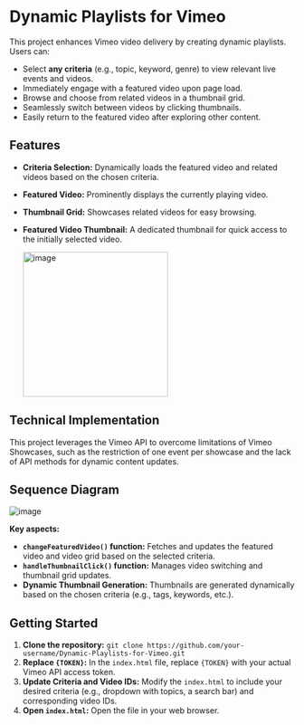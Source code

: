 # Dynamic Playlists for Vimeo

This project enhances Vimeo video delivery by creating dynamic playlists. Users can:

* Select **any criteria** (e.g., topic, keyword, genre) to view relevant live events and videos.
* Immediately engage with a featured video upon page load.
* Browse and choose from related videos in a thumbnail grid.
* Seamlessly switch between videos by clicking thumbnails.
* Easily return to the featured video after exploring other content.


## Features

* **Criteria Selection:** Dynamically loads the featured video and related videos based on the chosen criteria.
* **Featured Video:** Prominently displays the currently playing video.
* **Thumbnail Grid:** Showcases related videos for easy browsing.
* **Featured Video Thumbnail:** A dedicated thumbnail for quick access to the initially selected video.

  <img width="256" alt="image" src="https://github.com/user-attachments/assets/81d358d3-cba5-4f0c-8293-56dbc60a5122">


## Technical Implementation

This project leverages the Vimeo API to overcome limitations of Vimeo Showcases, such as the restriction of one event per showcase and the lack of API methods for dynamic content updates.

## Sequence Diagram 

![image](https://github.com/user-attachments/assets/26651cb2-38b2-4d3a-8ee9-0c372488a945)


**Key aspects:**

* **`changeFeaturedVideo()` function:** Fetches and updates the featured video and video grid based on the selected criteria.
* **`handleThumbnailClick()` function:** Manages video switching and thumbnail grid updates.
* **Dynamic Thumbnail Generation:**  Thumbnails are generated dynamically based on the chosen criteria (e.g., tags, keywords, etc.).

## Getting Started

1. **Clone the repository:** `git clone https://github.com/your-username/Dynamic-Playlists-for-Vimeo.git`
2. **Replace `{TOKEN}`:** In the `index.html` file, replace `{TOKEN}` with your actual Vimeo API access token. 
3. **Update Criteria and Video IDs:** Modify the `index.html` to include your desired criteria (e.g., dropdown with topics, a search bar) and corresponding video IDs.
4. **Open `index.html`:** Open the file in your web browser.
